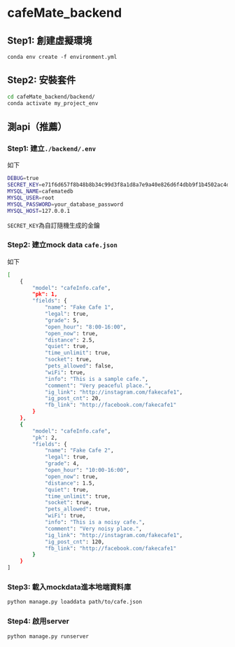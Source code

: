 # cafeMate_backend

## Step1: 創建虛擬環境
`conda env create -f environment.yml`

## Step2: 安裝套件
```bash
cd cafeMate_backend/backend/
conda activate my_project_env
```

## 測api（推薦）

### Step1: 建立`./backend/.env`
如下
```bash
DEBUG=true
SECRET_KEY=e71f6d657f8b48b8b34c99d3f8a1d8a7e9a40e826d6f4dbb9f1b4502ac4db874
MYSQL_NAME=cafematedb
MYSQL_USER=root
MYSQL_PASSWORD=your_database_password
MYSQL_HOST=127.0.0.1
```
`SECRET_KEY`為自訂隨機生成的金鑰

### Step2: 建立mock data `cafe.json`
如下
```bash
[
    {
        "model": "cafeInfo.cafe",
        "pk": 1,
        "fields": {
            "name": "Fake Cafe 1",
            "legal": true,
            "grade": 5,
            "open_hour": "8:00-16:00",
            "open_now": true,
            "distance": 2.5,
            "quiet": true,
            "time_unlimit": true,
            "socket": true,
            "pets_allowed": false,
            "wiFi": true,
            "info": "This is a sample cafe.",
            "comment": "Very peaceful place.",
            "ig_link": "http://instagram.com/fakecafe1",
            "ig_post_cnt": 20,
            "fb_link": "http://facebook.com/fakecafe1"
        }
    },
    {
        "model": "cafeInfo.cafe",
        "pk": 2,
        "fields": {
            "name": "Fake Cafe 2",
            "legal": true,
            "grade": 4,
            "open_hour": "10:00-16:00",
            "open_now": true,
            "distance": 1.5,
            "quiet": true,
            "time_unlimit": true,
            "socket": true,
            "pets_allowed": true,
            "wiFi": true,
            "info": "This is a noisy cafe.",
            "comment": "Very noisy place.",
            "ig_link": "http://instagram.com/fakecafe1",
            "ig_post_cnt": 120,
            "fb_link": "http://facebook.com/fakecafe1"
        }
    }
]
```

### Step3: 載入mockdata進本地端資料庫
```bash
python manage.py loaddata path/to/cafe.json
```

### Step4: 啟用server
```bash
python manage.py runserver 
```
